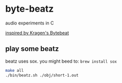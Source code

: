 byte-beatz
==========

audio experiments in C

[inspired by Kragen's Bytebeat](http://canonical.org/~kragen/bytebeat/)

## play some beatz
beatz uses sox. you might beed to: `brew install sox`

```bash
make all
./bin/beatz.sh ./obj/short-1.out
```
